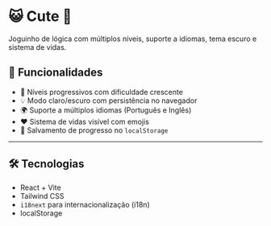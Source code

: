 # 😺 Cute 🐶

Joguinho de lógica com múltiplos níveis, suporte a idiomas, tema escuro e sistema de vidas.


## 🚀 Funcionalidades

- 🧠 Níveis progressivos com dificuldade crescente
- 💡 Modo claro/escuro com persistência no navegador
- 🌍 Suporte a múltiplos idiomas (Português e Inglês)
- ❤️ Sistema de vidas visível com emojis
- 💾 Salvamento de progresso no `localStorage`

---

## 🛠️ Tecnologias

- React + Vite
- Tailwind CSS
- `i18next` para internacionalização (i18n)
- localStorage
